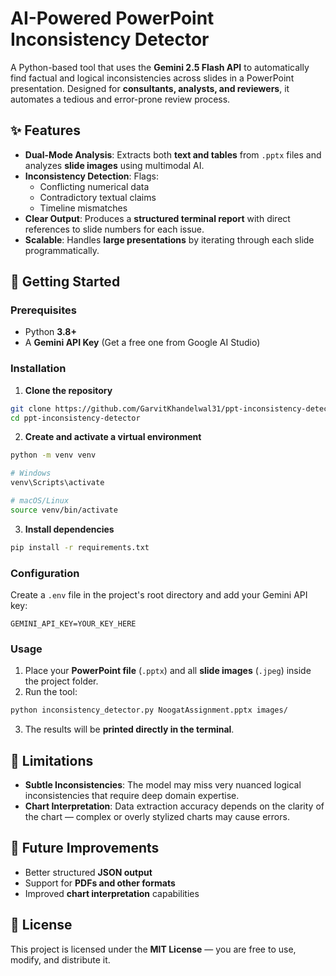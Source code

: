 # AI-Powered PowerPoint Inconsistency Detector

A Python-based tool that uses the **Gemini 2.5 Flash API** to automatically find factual and logical inconsistencies across slides in a PowerPoint presentation. Designed for **consultants, analysts, and reviewers**, it automates a tedious and error-prone review process.

## ✨ Features

- **Dual-Mode Analysis**: Extracts both **text and tables** from `.pptx` files and analyzes **slide images** using multimodal AI.
- **Inconsistency Detection**: Flags:
  - Conflicting numerical data
  - Contradictory textual claims
  - Timeline mismatches
- **Clear Output**: Produces a **structured terminal report** with direct references to slide numbers for each issue.
- **Scalable**: Handles **large presentations** by iterating through each slide programmatically.

## 🚀 Getting Started

### Prerequisites

- Python **3.8+**
- A **Gemini API Key** (Get a free one from Google AI Studio)

### Installation

1. **Clone the repository**

```bash
git clone https://github.com/GarvitKhandelwal31/ppt-inconsistency-detector.git
cd ppt-inconsistency-detector
```

2. **Create and activate a virtual environment**

```bash
python -m venv venv

# Windows
venv\Scripts\activate

# macOS/Linux
source venv/bin/activate
```

3. **Install dependencies**

```bash
pip install -r requirements.txt
```

### Configuration

Create a `.env` file in the project's root directory and add your Gemini API key:

```env
GEMINI_API_KEY=YOUR_KEY_HERE
```

### Usage

1. Place your **PowerPoint file** (`.pptx`) and all **slide images** (`.jpeg`) inside the project folder.
2. Run the tool:

```bash
python inconsistency_detector.py NoogatAssignment.pptx images/
```

3. The results will be **printed directly in the terminal**.

## 📌 Limitations

- **Subtle Inconsistencies**: The model may miss very nuanced logical inconsistencies that require deep domain expertise.
- **Chart Interpretation**: Data extraction accuracy depends on the clarity of the chart — complex or overly stylized charts may cause errors.

## 🔮 Future Improvements

- Better structured **JSON output**
- Support for **PDFs and other formats**
- Improved **chart interpretation** capabilities

## 📜 License

This project is licensed under the **MIT License** — you are free to use, modify, and distribute it.